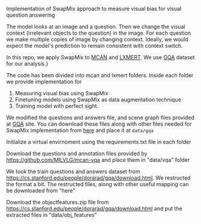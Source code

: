 Implementation of SwapMix approach to measure visual bias for visual question answering

The model looks at an image and a question. Then we change the visual context (irrelevant objects to the question) in the image. For each question we make multiple copies of image by changing context. Ideally, we would expect the model's prediction to remain consistent with context switch.

In this repo, we apply SwapMix to [MCAN](https://github.com/MILVLG/mcan-vqa) and [LXMERT](https://github.com/airsplay/lxmert). We use [GQA](https://cs.stanford.edu/people/dorarad/gqa/download.html) dataset for our analysis.}

The code has been divided into mcan and lxmert folders. Inside each folder we provide implementation for 
1. Measuring visual bias using SwapMix
2. Finetuning models using SwapMix as data augmentation technique 
3. Training model with perfect sight.

We modified the questions and answers file, and scene graph files provided at [GQA](https://cs.stanford.edu/people/dorarad/gqa/download.html) site. You can download these files along with other files needed for SwapMix implementation from [here](https://drive.google.com/file/d/1Zas1Nag3n-ipvNYW_zSkL7Ipo0ap8aj_/view?usp=sharing) and place it at <code>data/gqa</code>


Initialize a virtual envirnoment using the requirements.txt file in each folder

Download the questions and annotation files provided by https://github.com/MILVLG/mcan-vqa and place them in "data/vqa" folder

We took the train questions and answers dataset from https://cs.stanford.edu/people/dorarad/gqa/download.html. We restructed the format a bit. The restructed files, along with other useful mapping can be downloaded from "here"

Download the objectfeatures.zip file from https://cs.stanford.edu/people/dorarad/gqa/download.html and put the extracted files in "data/obj_features"
